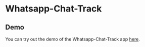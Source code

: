 # Whatsapp-Chat-Track
## Demo
You can try out the demo of the Whatsapp-Chat-Track app [here](whatsapp-chat-track.streamlit.app/).

